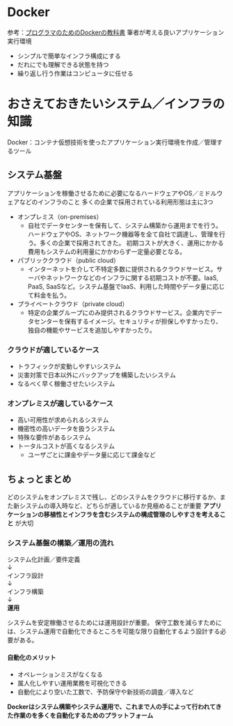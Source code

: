 # Docker

参考：[プログラマのためのDockerの教科書](https://www.shoeisha.co.jp/book/detail/9784798144627) 筆者が考える良いアプリケーション実行環境

- シンプルで簡単なインフラ構成にする
- だれにでも理解できる状態を持つ
- 繰り返し行う作業はコンピュータに任せる

# おさえておきたいシステム／インフラの知識

Docker：コンテナ仮想技術を使ったアプリケーション実行環境を作成／管理するツール

## システム基盤

アプリケーションを稼働させるために必要になるハードウェアやOS／ミドルウェアなどのインフラのこと
多くの企業で採用されている利用形態は主に3つ

- オンプレミス（on-premises）
  - 自社でデータセンターを保有して、システム構築から運用までを行う。ハードウェアやOS、ネットワーク機器等を全て自社で調達し、管理を行う。多くの企業で採用されてきた。 初期コストが大きく、運用にかかる費用もシステムの利用量にかかわらず一定量必要となる。
- パブリッククラウド（public cloud）
  - インターネットを介して不特定多数に提供されるクラウドサービス。サーバやネットワークなどのインフラに関する初期コストが不要。IaaS, PaaS, SaaSなど。システム基盤でIaaS、利用した時間やデータ量に応じて料金を払う。
- プライベートクラウド（private cloud）
  - 特定の企業グループにのみ提供されるクラウドサービス。企業内でデータセンターを保有するイメージ。セキュリティが担保しやすかったり、独自の機能やサービスを追加しやすかったり。

### クラウドが適しているケース

- トラフィックが変動しやすいシステム
- 災害対策で日本以外にバックアップを構築したいシステム
- なるべく早く稼働させたいシステム

### オンプレミスが適しているケース

- 高い可用性が求められるシステム
- 機密性の高いデータを扱うシステム
- 特殊な要件があるシステム
- トータルコストが高くなるシステム
  - ユーザごとに課金やデータ量に応じて課金など

## ちょっとまとめ
どのシステムをオンプレミスで残し、どのシステムをクラウドに移行するか、また新システムの導入時など、どちらが適しているか見極めることが重要
**アプリケーションの移植性とインフラを含むシステムの構成管理のしやすさを考えること** が大切

### システム基盤の構築／運用の流れ
システム化計画／要件定義  
↓  
インフラ設計  
↓  
インフラ構築  
↓  
**運用**

システムを安定稼働させるためには運用設計が重要。
保守工数を減らすためには、システム運用で自動化できるところを可能な限り自動化するよう設計する必要がある。
#### 自動化のメリット
- オペレーションミスがなくなる
- 属人化しやすい運用業務を可視化できる
- 自動化により空いた工数で、予防保守や新技術の調査／導入など

**Dockerはシステム構築やシステム運用で、これまで人の手によって行われてきた作業のを多くを自動化するためのプラットフォーム**
